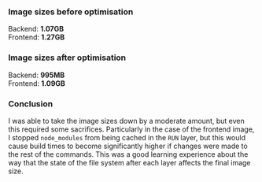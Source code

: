 ### Image sizes before optimisation

Backend: **1.07GB**  
Frontend: **1.27GB**

### Image sizes after optimisation

Backend: **995MB**  
Frontend: **1.09GB**

### Conclusion

I was able to take the image sizes down by a moderate amount, but even this required some sacrifices. Particularly in the case of the frontend image, I stopped `node_modules` from being cached in the `RUN` layer, but this would cause build times to become significantly higher if changes were made to the rest of the commands. This was a good learning experience about the way that the state of the file system after each layer affects the final image size.
